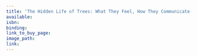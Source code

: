 ```yaml
---
title: 'The Hidden Life of Trees: What They Feel, How They Communicate--Discoveries from a Secret World'
available:
isbn:
binding:
link_to_buy_page:
image_path:
link:
---
```

